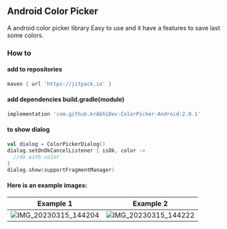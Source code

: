 ## Android Color Picker
A android color picker library
Easy to use and it have a features to save last some colors.

### How to
#### add to repositories 
```groovy
maven { url 'https://jitpack.io' }
```
#### add  dependencies build.gradle(module)
```groovy
implementation 'com.github.krAbhiDev:ColorPicker-Android:2.0.1'
```
#### to show dialog
```kotlin
val dialog = ColorPickerDialog()
dialog.setOnOkCancelListener { isOk, color ->
  //do with color
}
dialog.show(supportFragmentManager)
```

#### Here is an example images:

| Example 1  | Example 2 |
| ---- | ---- |
|![IMG_20230315_144204](https://user-images.githubusercontent.com/112514266/225262411-175c94ef-50ae-477e-aeb6-69c15b1d3a95.jpg) | ![IMG_20230315_144222](https://user-images.githubusercontent.com/112514266/225262425-3c9c0188-8cd4-4671-b084-3d41789df69c.jpg)|
